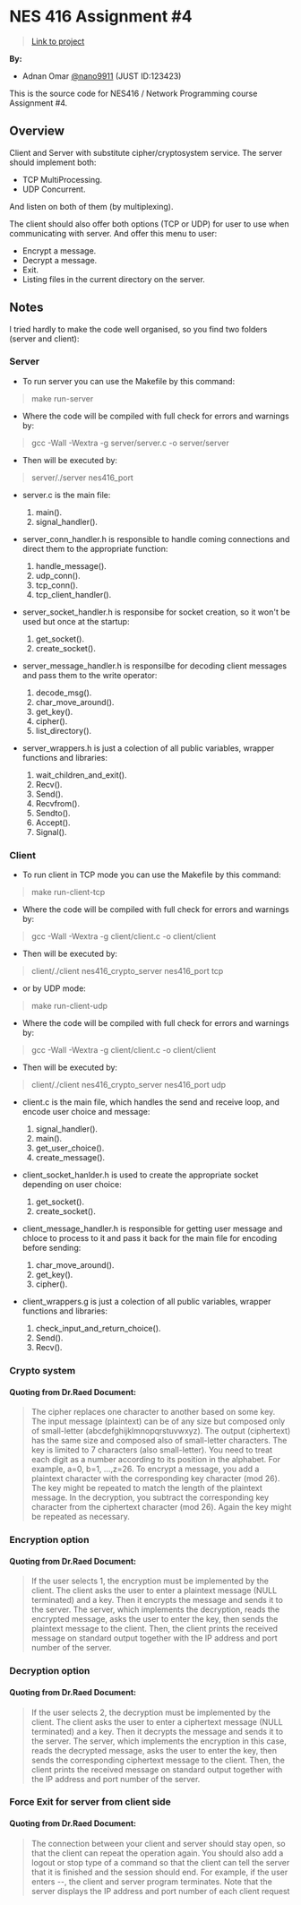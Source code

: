 # NES 416 Assignment #4
>[Link to project](https://github.com/nano9911/NES416-Assignments/tree/main/Assignment-4)

**By:**
- Adnan Omar [@nano9911](https://github.com/nano9911) (JUST ID:123423)

This is the source code for NES416 / Network Programming course Assignment #4.

## Overview
Client and Server with substitute cipher/cryptosystem service.
The server should implement both:
- TCP MultiProcessing.
- UDP Concurrent.

And listen on both of them (by multiplexing).

The client should also offer both options (TCP or UDP) for user to use when communicating with server. And offer this menu to user:
- Encrypt a message.
- Decrypt a message.
- Exit.
- Listing files in the current directory on the server.

## Notes
I tried hardly to make the code well organised, so you find two folders (server and client):
### Server
- To run server you can use the Makefile by this command:
>   make run-server
- Where the code will be compiled with full check for errors and warnings by:
> 	gcc -Wall -Wextra -g server/server.c -o server/server
- Then will be executed by:
>	server/./server nes416_port

- server.c is the main file:
    1. main().
    2. signal_handler().

- server_conn_handler.h is responsible to handle coming connections and direct them to the appropriate function:
    1. handle_message().
    2. udp_conn().
    3. tcp_conn().
    4. tcp_client_handler().

- server_socket_handler.h is responsibe for socket creation, so it won't be used but once at the startup:
    1. get_socket().
    2. create_socket().

- server_message_handler.h is responsilbe for decoding client messages and pass them to the write operator:
    1. decode_msg().
    2. char_move_around().
    3. get_key().
    4. cipher().
    5. list_directory().

- server_wrappers.h is just a colection of all public variables, wrapper functions and libraries:
    1. wait_children_and_exit().
    2. Recv().
    3. Send().
    4. Recvfrom().
    5. Sendto().
    6. Accept().
    7. Signal().

### Client
- To run client in TCP mode you can use the Makefile by this command:
>   make run-client-tcp
- Where the code will be compiled with full check for errors and warnings by:
>	gcc -Wall -Wextra -g client/client.c -o client/client
- Then will be executed by:
>	client/./client nes416_crypto_server nes416_port tcp

- or by UDP mode:
>   make run-client-udp
- Where the code will be compiled with full check for errors and warnings by:
>	gcc -Wall -Wextra -g client/client.c -o client/client
- Then will be executed by:
>	client/./client nes416_crypto_server nes416_port udp

- client.c is the main file, which handles the send and receive loop, and encode user choice and message:
    1. signal_handler().
    2. main().
    3. get_user_choice().
    4. create_message().

- client_socket_hanlder.h is used to create the appropriate socket depending on user choice:
    1. get_socket().
    2. create_socket().

- client_message_handler.h is responsible for getting user message and chloce to process to it and pass it back for the main file for encoding before sending:
    1. char_move_around().
    2. get_key().
    3. cipher().

- client_wrappers.g is just a colection of all public variables, wrapper functions and libraries:
    1. check_input_and_return_choice().
    2. Send().
    3. Recv().

### Crypto system
#### Quoting from Dr.Raed Document:
> The cipher replaces one character to another based on some key. The input message (plaintext) can be of any size
> but composed only of small-letter (abcdefghijklmnopqrstuvwxyz). The output (ciphertext) has the same size
> and composed also of small-letter characters. The key is limited to 7 characters (also small-letter). You need to
> treat each digit as a number according to its position in the alphabet. For example, a=0, b=1, …,z=26. To
> encrypt a message, you add a plaintext character with the corresponding key character (mod 26). The key
> might be repeated to match the length of the plaintext message. In the decryption, you subtract the
> corresponding key character from the ciphertext character (mod 26). Again the key might be repeated as
> necessary.

### Encryption option
#### Quoting from Dr.Raed Document:
> If the user selects 1, the encryption must be implemented by the client. The client asks the user to enter a
> plaintext message (NULL terminated) and a key. Then it encrypts the message and sends it to the server. The
> server, which implements the decryption, reads the encrypted message, asks the user to enter the key, then
> sends the plaintext message to the client. Then, the client prints the received message on standard output
> together with the IP address and port number of the server.

### Decryption option
#### Quoting from Dr.Raed Document:
> If the user selects 2, the decryption must be implemented by the client. The client asks the user to enter a
> ciphertext message (NULL terminated) and a key. Then it decrypts the message and sends it to the server. The
> server, which implements the encryption in this case, reads the decrypted message, asks the user to enter the
> key, then sends the corresponding ciphertext message to the client. Then, the client prints the received message
> on standard output together with the IP address and port number of the server.

### Force Exit for server from client side
#### Quoting from Dr.Raed Document:
> The connection between your client and server should stay open, so that the client can repeat the operation
> again. You should also add a logout or stop type of a command so that the client can tell the server that it is
> finished and the session should end. For example, if the user enters --, the client and server program terminates.
> Note that the server displays the IP address and port number of each client request
